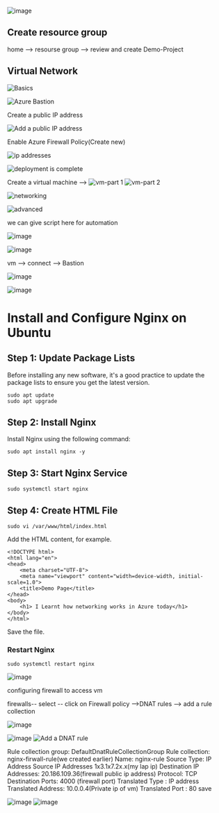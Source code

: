 


![image](https://github.com/user-attachments/assets/7af9b674-800f-419a-9c28-667161712e5f)

## Create resource group

home --> resourse group --> review and create 
Demo-Project

## Virtual Network 

 ![Basics](https://github.com/user-attachments/assets/7a1eec5e-d229-40a3-8e23-20f27c9aef67)

 ![Azure Bastion](https://github.com/user-attachments/assets/ec73b99c-398c-4511-8123-9e5b4a6bb505)

 Create a public IP address

 ![Add a public IP address](https://github.com/user-attachments/assets/61088f28-a5d4-4069-b657-e5545381c11e)

Enable Azure Firewall
Policy(Create new)

![ip addresses](https://github.com/user-attachments/assets/d7fc430c-60a3-48c5-b57c-60a28460cd4f)

![deployment is complete](https://github.com/user-attachments/assets/ac8404cf-14f8-40b8-8d02-01ee014e5921)

Create a virtual machine  -->
![vm-part 1](https://github.com/user-attachments/assets/cafeb65e-e7e0-4513-bf1d-12f8f02f3507)
![vm-part 2](https://github.com/user-attachments/assets/00d048c8-45a1-487f-ac7c-966f682b71b1)

![networking](https://github.com/user-attachments/assets/7014d07a-655c-44e7-8991-3f8b721458ce)

![advanced](https://github.com/user-attachments/assets/41c49d76-0f8f-43e2-a2ff-edca2c928a51)

we can give script here for automation

![image](https://github.com/user-attachments/assets/3e66cdd1-9363-49e9-acbf-dd9c16361184)

![image](https://github.com/user-attachments/assets/bbbbe015-93e5-4983-8437-5bf3e8a1e523)


vm --> connect --> Bastion 

![image](https://github.com/user-attachments/assets/641f0b58-191f-44b6-94b6-e4adc183f40d)

![image](https://github.com/user-attachments/assets/77f45894-6e6b-46b1-8d2c-589465648e97)

# Install and Configure Nginx on Ubuntu

## Step 1: Update Package Lists

Before installing any new software, it's a good practice to update the package lists to ensure you get the latest version.

```
sudo apt update
sudo apt upgrade
```

## Step 2: Install Nginx

Install Nginx using the following command:

```
sudo apt install nginx -y
```

## Step 3: Start Nginx Service

```
sudo systemctl start nginx
```

## Step 4: Create HTML File

```
sudo vi /var/www/html/index.html
```

Add the HTML content, for example.

```
<!DOCTYPE html>
<html lang="en">
<head>
    <meta charset="UTF-8">
    <meta name="viewport" content="width=device-width, initial-scale=1.0">
    <title>Demo Page</title>
</head>
<body>
    <h1> I Learnt how networking works in Azure today</h1>
</body>
</html>
```

Save the file.

### Restart Nginx

```
sudo systemctl restart nginx
```

![image](https://github.com/user-attachments/assets/2c4f712b-a1af-431e-a230-e1ace2676bdb)

configuring firewall to access vm

firewalls-- select -- click on Firewall policy -->DNAT rules --> add a rule collection 

![image](https://github.com/user-attachments/assets/4236651e-bdc5-4457-85b8-eb3db93b6338)

![image](https://github.com/user-attachments/assets/28b98176-5d69-4a8c-b5c2-a12a5d721209)
![Add a DNAT rule](https://github.com/user-attachments/assets/6e9e4add-bdb7-46ce-9945-40fb1f714af6)

Rule collection group: DefaultDnatRuleCollectionGroup
Rule collection: nginx-firwall-rule(we created earlier)
Name: nginx-rule
Source Type: IP Address
Source IP Addresses
1x3.1x7.2x.x(my lap ip)
Destination IP Addresses: 20.186.109.36(firewall public ip address)
Protocol: TCP
Destination Ports: 4000 (firewall port)
Translated Type : IP address
Translated Address: 10.0.0.4(Private ip of vm)
Translated Port : 80
save

![image](https://github.com/user-attachments/assets/1c6e9d7f-6a5e-419c-813b-d71e2bfab998)
![image](https://github.com/user-attachments/assets/5580d892-7fa3-4a27-8216-5a3eadd0816f)
